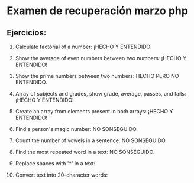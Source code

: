 # Examen de recuperación marzo php

## Ejercicios:

1. Calculate factorial of a number: ¡HECHO Y ENTENDIDO!

2. Show the average of even numbers between two numbers: ¡HECHO Y ENTENDIDO!

3. Show the prime numbers between two numbers: HECHO PERO NO ENTENDIDO.

4. Array of subjects and grades, show grade, average, passes, and fails: ¡HECHO Y ENTENDIDO!

5. Create an array from elements present in both arrays: ¡HECHO Y ENTENDIDO!

6. Find a person's magic number: NO SONSEGUIDO.

7. Count the number of vowels in a sentence: NO SONSEGUIDO.

8. Find the most repeated word in a text: NO SONSEGUIDO.

9. Replace spaces with '*' in a text:

10. Convert text into 20-character words:

